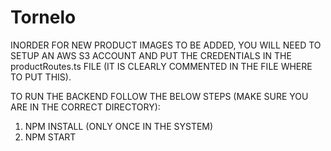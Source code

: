 # Tornelo
INORDER FOR NEW PRODUCT IMAGES TO BE ADDED, YOU WILL NEED TO SETUP AN AWS S3 ACCOUNT AND PUT THE CREDENTIALS IN THE productRoutes.ts FILE (IT IS CLEARLY COMMENTED IN THE FILE WHERE TO PUT THIS).

TO RUN THE BACKEND FOLLOW THE BELOW STEPS (MAKE SURE YOU ARE IN THE CORRECT DIRECTORY):

1. NPM INSTALL (ONLY ONCE IN THE SYSTEM)
2. NPM START
